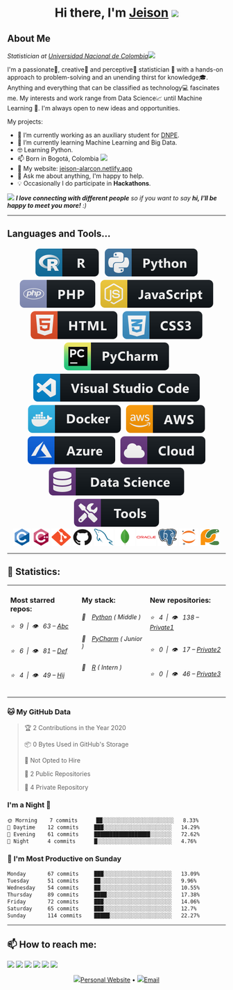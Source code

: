 <!--
**JeisonAlarcon/JeisonAlarcon** is a ✨ _special_ ✨ repository because its `README.md` (this file) appears on your GitHub profile.
https://github.com/anuraghazra/github-readme-stats
https://github.com/abhisheknaiidu/awesome-github-profile-readme#code-mode-
-->

<div align = "center">
  <h1> Hi there, I'm <a href = "https://jeison-alarcon.netlify.app">Jeison</a> <img src = "https://media.giphy.com/media/hvRJCLFzcasrR4ia7z/giphy.gif" width = "5px"> </h1>
</div>

## About Me

<p><em> Statistician at <a href="https://unal.edu.co">Universidad Nacional de Colombia</a><img src = "https://media.giphy.com/media/WUlplcMpOCEmTGBtBW/giphy.gif" width = "30"> 
</em></p>

I'm a passionate🥇, creative🎨 and perceptive🔭 statistician 🔧 with a hands-on approach to problem-solving and an unending thirst for knowledge🎓. Anything and everything that can be classified as technology💻 fascinates me. My interests and work range from Data Science📈 until Machine Learning 🤖. I'm always open to new ideas and opportunities.

My projects:

- 🔭 I’m currently working as an auxiliary student for [DNPE](http://planeacion.bogota.unal.edu.co).
- 🌱 I’m currently learning Machine Learning and Big Data.
- 🤓 Learning Python.
- 📫 Born in Bogotá, Colombia <img src="https://cdn-icons-png.flaticon.com/512/323/323343.png" width="13"/>
- 🔗 My website: [jeison-alarcon.netlify.app](https://jeison-alarcon.netlify.app)
- 💬 Ask me about anything, I'm happy to help.
- :bulb: Occasionally I do participate in **Hackathons**.

<img src="https://media.giphy.com/media/LnQjpWaON8nhr21vNW/giphy.gif" width="60"> <em><b>I love connecting with different people</b> so if you want to say <b>hi, I'll be happy to meet you more!</b> :)</em>

___

## Languages and Tools...

<p align = "center">
  <!-- For more icons please follow  https://github.com/MikeCodesDotNET/ColoredBadges -->
  <img src = "https://github.com/MikeCodesDotNET/ColoredBadges/blob/master/svg/dev/languages/r.svg" alt = "R" style = "vertical-align:top; margin:4px">
  <img src = "https://github.com/MikeCodesDotNET/ColoredBadges/blob/master/svg/dev/languages/python.svg" alt = "Python" style = "vertical-align:top; margin:4px">
  
  <img src = "https://github.com/MikeCodesDotNET/ColoredBadges/blob/master/svg/dev/languages/php.svg" alt = "PHP" style = "vertical-align:top; margin:4px">
  <img src = "https://github.com/MikeCodesDotNET/ColoredBadges/blob/master/svg/dev/languages/js.svg" alt = "Js" style = "vertical-align:top; margin:4px">
  <img src = "https://github.com/MikeCodesDotNET/ColoredBadges/blob/master/svg/dev/languages/html.svg" alt = "HTML" style = "vertical-align:top; margin:4px">
  <img src = "https://github.com/MikeCodesDotNET/ColoredBadges/blob/master/svg/dev/languages/css3.svg" alt = "CSS" style = "vertical-align:top; margin:4px">
  
  <img src = "https://github.com/MikeCodesDotNET/ColoredBadges/blob/master/svg/dev/tools/jetbrains_pycharm.svg" alt = "PyCharm" style = "vertical-align:top; margin:4px">
  <img src = "https://github.com/MikeCodesDotNET/ColoredBadges/blob/master/svg/dev/tools/visualstudio_code.svg" alt = "vsc" style = "vertical-align:top; margin:4px">
  <img src = "https://github.com/MikeCodesDotNET/ColoredBadges/blob/master/svg/dev/tools/docker.svg" alt = "Docker" style = "vertical-align:top; margin:4px">
  
  <img src = "https://github.com/MikeCodesDotNET/ColoredBadges/blob/master/svg/dev/services/aws.svg" alt = "AWS" style = "vertical-align:top; margin:4px">
  <img src = "https://github.com/MikeCodesDotNET/ColoredBadges/blob/master/svg/dev/services/azure.svg" alt = "Azure" style = "vertical-align:top; margin:4px">
  
  <img src = "https://github.com/MikeCodesDotNET/ColoredBadges/blob/master/svg/dev/misc/cloud.svg" alt = "cloud" style = "vertical-align:top; margin:4px">
  <img src = "https://github.com/MikeCodesDotNET/ColoredBadges/blob/master/svg/dev/misc/datascience.svg" alt = "datascience" style = "vertical-align:top; margin:4px">
  <img src = "https://github.com/MikeCodesDotNET/ColoredBadges/blob/master/svg/dev/misc/tools.svg" alt = "tools" style = "vertical-align:top; margin:4px">
  
  <br>
  
  <img src = "https://github.com/devicons/devicon/blob/master/icons/c/c-original.svg" alt = "C" width = "40" height = "40"/>
  <img src = "https://github.com/devicons/devicon/blob/master/icons/cplusplus/cplusplus-original.svg" alt = "C++" width = "40" height = "40"/>
  
  <img src = "https://github.com/devicons/devicon/blob/master/icons/git/git-original.svg" alt = "git" width = "45" height = "40"/>
  <img src = "https://github.com/devicons/devicon/blob/master/icons/github/github-original.svg" alt = "github" width = "45" height = "40"/>
  
  <img src = "https://github.com/devicons/devicon/blob/master/icons/mysql/mysql-original.svg" alt="mysql" width = "45" height = "40"/>
  <img src = "https://github.com/devicons/devicon/blob/master/icons/mongodb/mongodb-original.svg" alt="mongodb" width = "45" height = "40"/>
  <img src = "https://github.com/devicons/devicon/blob/master/icons/oracle/oracle-original.svg" alt="oracle" width = "45" height = "40"/>
  <img src = "https://github.com/devicons/devicon/blob/master/icons/postgresql/postgresql-original.svg" alt="postgresql" width = "45" height = "40"/>
  
  <img src = "https://raw.githubusercontent.com/github/explore/80688e429a7d4ef2fca1e82350fe8e3517d3494d/topics/jupyter-notebook/jupyter-notebook.png" alt="ipynb" width = "45" height = "40"/>
  <img src = "https://github.com/devicons/devicon/blob/master/icons/pycharm/pycharm-original.svg" alt="pycharm" width = "45" height = "40"/>
</p>

___

## 📝 Statistics:
<table>
  <tr>
    <td valign = "top">
      <h3>Most starred repos: </h3>
        <h6>⭐️&nbsp;&nbsp;&nbsp;9&nbsp;&nbsp;|&nbsp;&nbsp;👁&nbsp;&nbsp;&nbsp;63 – <a href = 'https://github.com/JeisonAlarcon/'>Abc</a></h6>
        <h6>⭐️&nbsp;&nbsp;&nbsp;6&nbsp;&nbsp;|&nbsp;&nbsp;👁&nbsp;&nbsp;&nbsp;81 – <a href = 'https://github.com/JeisonAlarcon/'>Def</a></h6>
        <h6>⭐️&nbsp;&nbsp;&nbsp;4&nbsp;&nbsp;|&nbsp;&nbsp;👁&nbsp;&nbsp;&nbsp;49 – <a href = 'https://github.com/JeisonAlarcon/'>Hij</a></h6>
    </td>
    <td valign = "top">
      <h3>My stack: </h3>
        <h6>📒&emsp;<a href = "https://github.com/JeisonAlarcon?tab=repositories&q=&type=&language=python">Python</a> ( Middle )</h6>
        <h6>📗&emsp;<a href = "https://github.com/JeisonAlarcon?tab=repositories&q=&type=&language=c%23">PyCharm</a> ( Junior )</h6>
        <h6>📘&emsp;<a href = "https://github.com/JeisonAlarcon?tab=repositories&q=&type=&language=r">R</a> ( Intern )</h6>
    </td>
    <td valign = "top">
      <h3>New repositories: </h3>
        <h6>⭐️&nbsp;&nbsp;&nbsp;4&nbsp;&nbsp;|&nbsp;&nbsp;👁&nbsp;&nbsp;&nbsp;138 – <a href = 'https://github.com/JeisonAlarcon/'>Private1</a></h6>
        <h6>⭐️&nbsp;&nbsp;&nbsp;0&nbsp;&nbsp;|&nbsp;&nbsp;👁&nbsp;&nbsp;&nbsp;17 – <a href = 'https://github.com/JeisonAlarcon/'>Private2</a></h6>
        <h6>⭐️&nbsp;&nbsp;&nbsp;0&nbsp;&nbsp;|&nbsp;&nbsp;👁&nbsp;&nbsp;&nbsp;46 – <a href = 'https://github.com/JeisonAlarcon/'>Private3</a></h6>
    </td>
  </tr>
</table>

### **🐱 My GitHub Data**

> 🏆 2 Contributions in the Year 2020
 > 
> 📦 0 Bytes Used in GitHub's Storage
 > 
> 🚫 Not Opted to Hire
 > 
> 📜 2 Public Repositories
 > 
> 🔑 4 Private Repository
 > 

### **I'm a Night 🦉**

```text
🌞 Morning    7 commits      ██░░░░░░░░░░░░░░░░░░░░░░░   8.33% 
🌆 Daytime    12 commits     ███░░░░░░░░░░░░░░░░░░░░░░   14.29% 
🌃 Evening    61 commits     ██████████████████░░░░░░░   72.62% 
🌙 Night      4 commits      █░░░░░░░░░░░░░░░░░░░░░░░░   4.76%

```
### 📅 **I'm Most Productive on Sunday**

```text
Monday       67 commits     ███░░░░░░░░░░░░░░░░░░░░░░   13.09% 
Tuesday      51 commits     ██░░░░░░░░░░░░░░░░░░░░░░░   9.96% 
Wednesday    54 commits     ██░░░░░░░░░░░░░░░░░░░░░░░   10.55% 
Thursday     89 commits     ████░░░░░░░░░░░░░░░░░░░░░   17.38% 
Friday       72 commits     ███░░░░░░░░░░░░░░░░░░░░░░   14.06% 
Saturday     65 commits     ███░░░░░░░░░░░░░░░░░░░░░░   12.7% 
Sunday       114 commits    █████░░░░░░░░░░░░░░░░░░░░   22.27%

```

___

## 📫 How to reach me:

[<img src = "https://github.com/sciencepal/sciencepal/blob/master/assets/discord-round.svg" width="3.5%"/>](https://discord.com)
[<img src = "https://img.icons8.com/color/48/000000/twitter.png" width="3.5%"/>](https://twitter.com)
[<img src = "https://img.icons8.com/color/48/000000/linkedin.png" width="3.5%"/>](https://www.linkedin.com)
[<img src = "https://img.icons8.com/fluent/48/000000/facebook-new.png" width="3.5%"/>](https://www.facebook.com)
[<img src = "https://img.icons8.com/fluent/48/000000/instagram-new.png" width="3.5%"/>](https://www.instagram.com)
<a href = "mailto:Jason05_ab@hotmail.com"> <img src="https://img.icons8.com/fluent/48/000000/gmail.png" width="3.5%"/> </a>

<p align = "center">
  <a href = "https://jeison-alarcon.netlify.app"><img src = "https://img.icons8.com/color/96/000000/internet.png" height = "16"/>Personal Website</a> •
  <a href = "mailto:Jason05_ab@hotmail.com"><img src = "https://img.icons8.com/color/96/000000/email.png" height = "16"/>Email</a>
</p>
